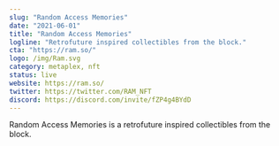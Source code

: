 ```yaml
---
slug: "Random Access Memories"
date: "2021-06-01"
title: "Random Access Memories"
logline: "Retrofuture inspired collectibles from the block."
cta: "https://ram.so/"
logo: /img/Ram.svg
category: metaplex, nft
status: live
website: https://ram.so/
twitter: https://twitter.com/RAM_NFT
discord: https://discord.com/invite/fZP4g4BYdD
---
```


Random Access Memories is a retrofuture inspired collectibles from the block.
